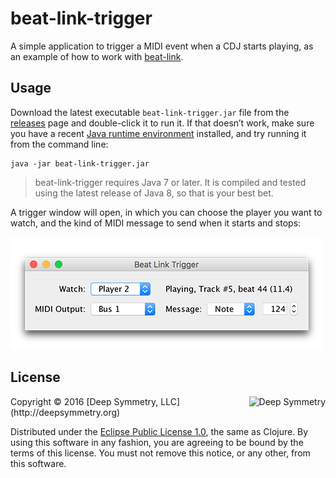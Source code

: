 # beat-link-trigger

A simple application to trigger a MIDI event when a CDJ starts
playing, as an example of how to work with
[beat-link](https://github.com/brunchboy/beat-link#beat-link).

## Usage

Download the latest executable `beat-link-trigger.jar` file from the
[releases](https://github.com/brunchboy/beat-link-trigger/releases)
page and double-click it to run it. If that doesn&rsquo;t work, make
sure you have a recent
[Java runtime environment](https://java.com/inc/BrowserRedirect1.jsp)
installed, and try running it from the command line:

    java -jar beat-link-trigger.jar

> beat-link-trigger requires Java 7 or later. It is compiled and
> tested using the latest release of Java 8, so that is your best bet.

A trigger window will open, in which you can choose the player you
want to watch, and the kind of MIDI message to send when it starts and
stops:

![Trigger window](doc/assets/TriggerWindow.png)

## License

<img align="right" alt="Deep Symmetry" src="https://github.com/brunchboy/beat-link/blob/master/assets/DS-logo-bw-200-padded-left.png">
Copyright © 2016 [Deep Symmetry, LLC](http://deepsymmetry.org)

Distributed under the
[Eclipse Public License 1.0](http://opensource.org/licenses/eclipse-1.0.php),
the same as Clojure. By using this software in any fashion, you are
agreeing to be bound by the terms of this license. You must not remove
this notice, or any other, from this software.
